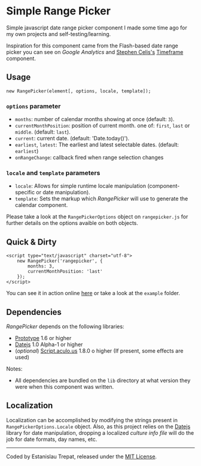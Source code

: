 # Simple Range Picker

Simple javascript date range picker component I made some time ago for my own
projects and self-testing/learning.

Inspiration for this component came from the Flash-based date range picker you
can see on *Google Analytics* and [Stephen Celis's](http://stephencelis.com/) [Timeframe](http://stephencelis.github.com/timeframe) component.

## Usage

    new RangePicker(element[, options, locale, template]);

### `options` parameter

- `months`: number of calendar months showing at once (default: `3`).
- `currentMonthPosition`: position of current month. one of: `first`, `last` or
`middle`. (default: `last`).
- `current`: current date. (default: 'Date.today()').
- `earliest`, `latest`: The earliest and latest selectable dates. (default: `earliest`)
- `onRangeChange`: callback fired when range selection changes

### `locale` and `template` parameters

- `locale`: Allows for simple runtime locale manipulation (component-specific or date manipulation).
- `template`: Sets the markup which *RangePicker* will use to generate the
calendar component.

Please take a look at the `RangePickerOptions` object on `rangepicker.js` for further
details on the options avaible on both objects.

## Quick & Dirty

    <script type="text/javascript" charset="utf-8">
        new RangePicker('rangepicker', {
            months: 3,
            currentMonthPosition: 'last'
        });
    </script>

You can see it in action online [here]() or take a look at the `example` folder.

## Dependencies

*RangePicker* depends on the following libraries:

- [Prototype](http://prototypejs.org) 1.6 or higher
- [Datejs](http://code.google.com/p/datejs/) 1.0 Alpha-1 or higher
- (*optional*) [Script.aculo.us](http://script.aculo.us/) 1.8.0 o higher (If present, some effects are used)

Notes:

- All dependencies are bundled on the `lib` directory at what version they
were when this component was written.

## Localization

Localization can be accomplished by modifying the strings present in `RangePickerOptions.Locale`
object. Also, as this project relies on the [Datejs](http://code.google.com/p/datejs/) library for 
date manipulation, dropping a localized *culture info file* will do the job for date formats, day names, etc.

---

Coded by Estanislau Trepat, released under the [MIT License](http://www.opensource.org/licenses/mit-license.php).

